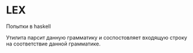 # LEX

Попытки в haskell

Утилита парсит данную грамматику и соспостовляет входящую строку на соответствие данной грамматике.
